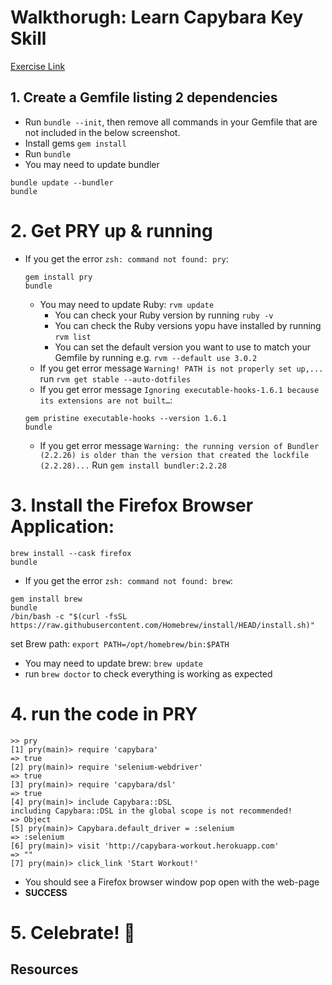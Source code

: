 # Walkthorugh: Learn Capybara Key Skill

[Exercise Link](https://capybara-workout.herokuapp.com)

## 1. Create a Gemfile listing 2 dependencies

- Run `bundle --init`, then remove all commands in your Gemfile that are not included in the below screenshot.
- Install gems `gem install`
- Run `bundle`
- You may need to update bundler

```
bundle update --bundler
bundle
```

# 2. Get PRY up & running

- If you get the error `zsh: command not found: pry`:
  ```
  gem install pry
  bundle
  ```
  - You may need to update Ruby: `rvm update`
    - You can check your Ruby version by running `ruby -v`
    - You can check the Ruby versions yopu have installed by running `rvm list`
    - You can set the default version you want to use to match your Gemfile by running e.g. `rvm --default use 3.0.2`
  - If you get error message `Warning! PATH is not properly set up,...` run `rvm get stable --auto-dotfiles`
  - If you get error message `Ignoring executable-hooks-1.6.1 because its extensions are not built…`:
  ```
  gem pristine executable-hooks --version 1.6.1
  bundle
  ```
  - If you get error message `Warning: the running version of Bundler (2.2.26) is older than the version that created the lockfile (2.2.28)...`
    Run `gem install bundler:2.2.28`

# 3. Install the Firefox Browser Application:

```
brew install --cask firefox
bundle
```

- If you get the error `zsh: command not found: brew`:

```
gem install brew
bundle
/bin/bash -c "$(curl -fsSL https://raw.githubusercontent.com/Homebrew/install/HEAD/install.sh)"
```

set Brew path: `export PATH=/opt/homebrew/bin:$PATH`

- You may need to update brew: `brew update`
- run `brew doctor` to check everything is working as expected

# 4. run the code in PRY

```
>> pry
[1] pry(main)> require 'capybara'
=> true
[2] pry(main)> require 'selenium-webdriver'
=> true
[3] pry(main)> require 'capybara/dsl'
=> true
[4] pry(main)> include Capybara::DSL
including Capybara::DSL in the global scope is not recommended!
=> Object
[5] pry(main)> Capybara.default_driver = :selenium
=> :selenium
[6] pry(main)> visit 'http://capybara-workout.herokuapp.com'
=> ""
[7] pry(main)> click_link 'Start Workout!'
```

- You should see a Firefox browser window pop open with the web-page
- **SUCCESS**

# 5. Celebrate! :partying_face:

## Resources
